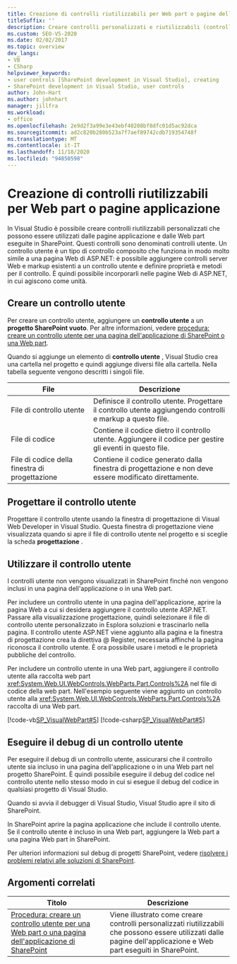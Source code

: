 ```yaml
---
title: Creazione di controlli riutilizzabili per Web part o pagine dell'applicazione | Microsoft Docs
titleSuffix: ''
description: Creare controlli personalizzati e riutilizzabili (controlli utente) in Visual Studio che possono essere utilizzati dalle pagine dell'applicazione e dalle web part eseguite in SharePoint.
ms.custom: SEO-VS-2020
ms.date: 02/02/2017
ms.topic: overview
dev_langs:
- VB
- CSharp
helpviewer_keywords:
- user controls [SharePoint development in Visual Studio], creating
- SharePoint development in Visual Studio, user controls
author: John-Hart
ms.author: johnhart
manager: jillfra
ms.workload:
- office
ms.openlocfilehash: 2e9d2f3a99e3e43ebf40208bf8dfc01d5ac92dca
ms.sourcegitcommit: ad2c820b280b523a7f7aef89742cdb719354748f
ms.translationtype: MT
ms.contentlocale: it-IT
ms.lasthandoff: 11/18/2020
ms.locfileid: "94850598"
---
```

# <a name="create-reusable-controls-for-web-parts-or-application-pages"></a>Creazione di controlli riutilizzabili per Web part o pagine applicazione
  In Visual Studio è possibile creare controlli riutilizzabili personalizzati che possono essere utilizzati dalle pagine applicazione e dalle Web part eseguite in SharePoint. Questi controlli sono denominati controlli utente. Un controllo utente è un tipo di controllo composito che funziona in modo molto simile a una pagina Web di ASP.NET: è possibile aggiungere controlli server Web e markup esistenti a un controllo utente e definire proprietà e metodi per il controllo. È quindi possibile incorporarli nelle pagine Web di ASP.NET, in cui agiscono come unità.

## <a name="create-a-user-control"></a>Creare un controllo utente
 Per creare un controllo utente, aggiungere un **controllo utente** a un **progetto SharePoint vuoto**. Per altre informazioni, vedere [procedura: creare un controllo utente per una pagina dell'applicazione di SharePoint o una Web part](../sharepoint/how-to-create-a-user-control-for-a-sharepoint-application-page-or-web-part.md).

 Quando si aggiunge un elemento di **controllo utente** , Visual Studio crea una cartella nel progetto e quindi aggiunge diversi file alla cartella. Nella tabella seguente vengono descritti i singoli file.

|File|Descrizione|
|----------|-----------------|
|File di controllo utente|Definisce il controllo utente. Progettare il controllo utente aggiungendo controlli e markup a questo file.|
|File di codice|Contiene il codice dietro il controllo utente. Aggiungere il codice per gestire gli eventi in questo file.|
|File di codice della finestra di progettazione|Contiene il codice generato dalla finestra di progettazione e non deve essere modificato direttamente.|

## <a name="design-the-user-control"></a>Progettare il controllo utente
 Progettare il controllo utente usando la finestra di progettazione di Visual Web Developer in Visual Studio. Questa finestra di progettazione viene visualizzata quando si apre il file di controllo utente nel progetto e si sceglie la scheda **progettazione** .

## <a name="consume-the-user-control"></a>Utilizzare il controllo utente
 I controlli utente non vengono visualizzati in SharePoint finché non vengono inclusi in una pagina dell'applicazione o in una Web part.

 Per includere un controllo utente in una pagina dell'applicazione, aprire la pagina Web a cui si desidera aggiungere il controllo utente ASP.NET. Passare alla visualizzazione progettazione, quindi selezionare il file di controllo utente personalizzato in Esplora soluzioni e trascinarlo nella pagina. Il controllo utente ASP.NET viene aggiunto alla pagina e la finestra di progettazione crea la direttiva @ Register, necessaria affinché la pagina riconosca il controllo utente. È ora possibile usare i metodi e le proprietà pubbliche del controllo.

 Per includere un controllo utente in una Web part, aggiungere il controllo utente alla raccolta web part <xref:System.Web.UI.WebControls.WebParts.Part.Controls%2A> nel file di codice della web part. Nell'esempio seguente viene aggiunto un controllo utente alla <xref:System.Web.UI.WebControls.WebParts.Part.Controls%2A> raccolta di una Web part.

 [!code-vb[SP_VisualWebPart#5](../sharepoint/codesnippet/VisualBasic/sp_visualwebpart.vb/visualwebpart1/visualwebpart1.vb#5)]
 [!code-csharp[SP_VisualWebPart#5](../sharepoint/codesnippet/CSharp/sp_visualwebpart.cs/visualwebpart1/visualwebpart1.cs#5)]

## <a name="debug-a-user-control"></a>Eseguire il debug di un controllo utente
 Per eseguire il debug di un controllo utente, assicurarsi che il controllo utente sia incluso in una pagina dell'applicazione o in una Web part nel progetto SharePoint. È quindi possibile eseguire il debug del codice nel controllo utente nello stesso modo in cui si esegue il debug del codice in qualsiasi progetto di Visual Studio.

 Quando si avvia il debugger di Visual Studio, Visual Studio apre il sito di SharePoint.

 In SharePoint aprire la pagina applicazione che include il controllo utente. Se il controllo utente è incluso in una Web part, aggiungere la Web part a una pagina Web part in SharePoint.

 Per ulteriori informazioni sul debug di progetti SharePoint, vedere [risolvere i problemi relativi alle soluzioni di SharePoint](../sharepoint/troubleshooting-sharepoint-solutions.md).

## <a name="related-topics"></a>Argomenti correlati

|Titolo|Descrizione|
|-----------|-----------------|
|[Procedura: creare un controllo utente per una Web part o una pagina dell'applicazione di SharePoint](../sharepoint/how-to-create-a-user-control-for-a-sharepoint-application-page-or-web-part.md)|Viene illustrato come creare controlli personalizzati riutilizzabili che possono essere utilizzati dalle pagine dell'applicazione e Web part eseguiti in SharePoint.|
